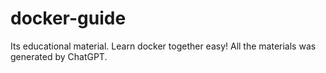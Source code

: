# docker-guide
Its educational material. Learn docker together easy! All the materials was generated by ChatGPT.
